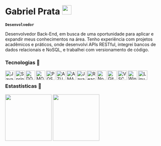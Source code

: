 #  Gabriel Prata </a><img src="https://media.giphy.com/media/WUlplcMpOCEmTGBtBW/giphy.gif" width="30"> 

**`Desenvolvedor`**

Desenvolvedor Back-End, em busca de uma oportunidade para aplicar e expandir meus conhecimentos na área. Tenho experiência com projetos acadêmicos e práticos, onde desenvolvi APIs RESTful, integrei bancos de dados relacionais e NoSQL, e trabalhei com versionamento de código.  


### Tecnologias 🔧



<img 
align="left"
    alt="Java"
    title="Java"
    width="30px"
    style="paddig-right: 10px;"
  src="https://cdn.jsdelivr.net/gh/devicons/devicon@latest/icons/java/java-original-wordmark.svg"
   />

   
  <img 
  align="left"
    alt="Spring"
    title="Spring"
    width="30px"
    style="paddig-right: 10px;"
    src="https://cdn.jsdelivr.net/gh/devicons/devicon@latest/icons/spring/spring-original-wordmark.svg" 
  />


<img 
    align="left"
    alt="DOCKER"
    title="DOCKER"
    width="30px"
    style="paddig-right: 10px;"
    src="https://cdn.jsdelivr.net/gh/devicons/devicon@latest/icons/docker/docker-original.svg"
/>

<img 
  align="left"
    alt="MONGO DB"
    title="MONGO DB"
    width="30px"
    style="paddig-right: 10px;"
  src="https://cdn.jsdelivr.net/gh/devicons/devicon@latest/icons/mongodb/mongodb-original.svg" 
/>

<img 
  align="left"
    alt="POSTGRESQL"
    title="POSTGRESQL"
    width="30px"
    style="paddig-right: 10px;"
  src="https://cdn.jsdelivr.net/gh/devicons/devicon@latest/icons/postgresql/postgresql-plain.svg" 
/>


<img 
  align="left"
    alt="AZURE"
    title="AZURE"
    width="30px"
    style="paddig-right: 10px;"
  src="https://cdn.jsdelivr.net/gh/devicons/devicon@latest/icons/azure/azure-original.svg" 
/>


<img 
  align="left"
    alt="AMAZONAWS"
    title="AMAZONAWS"
    width="30px"
    style="paddig-right: 10px;"
  src="https://cdn.jsdelivr.net/gh/devicons/devicon@latest/icons/amazonwebservices/amazonwebservices-original-wordmark.svg" 
/>


<img 
    align="left"
    alt="JavaScript"
    title="JavaScript"
    width="30px"
    style="paddig-right: 10px;"
  src="https://cdn.jsdelivr.net/gh/devicons/devicon@latest/icons/javascript/javascript-original.svg" 
/>

     
<img 
    align="left"
    alt="React"
    title="React"
    width="30px"
    style="paddig-right: 10px;"
  src="https://cdn.jsdelivr.net/gh/devicons/devicon@latest/icons/react/react-original.svg" 
/>

<img 
  align="left"
    alt="Node"
    title="Node"
    width="30px"
    style="paddig-right: 10px;"
  src="https://cdn.jsdelivr.net/gh/devicons/devicon@latest/icons/nodejs/nodejs-original-wordmark.svg" 
/>


<img 
  align="left"
    alt="Git"
    title="Git"
    width="30px"
    style="paddig-right: 10px;"
  src="https://cdn.jsdelivr.net/gh/devicons/devicon@latest/icons/github/github-original.svg" 
  />

  
  <img 
   align="left"
    alt="VSCODE"
    title="VSCODE"
    width="30px"
    style="paddig-right: 10px;"
  src="https://cdn.jsdelivr.net/gh/devicons/devicon@latest/icons/vscode/vscode-original.svg" 
  />
          
  
  <img 
  align="left"
    alt="Windows"
    title="Windows"
    width="30px"
    style="paddig-right: 10px;"
  src="https://cdn.jsdelivr.net/gh/devicons/devicon@latest/icons/windows11/windows11-original.svg" 
  />

  
 <img 
 align="left"
    alt="Linux"
    title="Linux"
    width="30px"
    style="paddig-right: 10px;"
  src="https://cdn.jsdelivr.net/gh/devicons/devicon@latest/icons/linux/linux-original.svg" 
 />
          
          
          

<br/>    

### Estastísticas 🔧


<div align="left">
  <img height="150em" src="https://github-readme-stats.vercel.app/api?username=GabrielPraata&show_icons=true&theme=dark&include_all_commits=true"/>
  <img height="150em" src="https://github-readme-stats.vercel.app/api/top-langs/?username=GabrielPraata&theme=dark&layout=compact"/>
</div>


               
          
          


